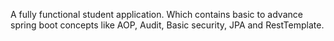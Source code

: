 A fully functional student application. Which contains basic to advance spring boot concepts like AOP, Audit, Basic security, JPA and RestTemplate.
